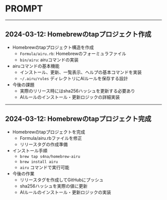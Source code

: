 # PROMPT

---

## 2024-03-12: Homebrewのtapプロジェクト作成

- Homebrewのtapプロジェクト構造を作成
  - `Formula/airu.rb`: Homebrewのフォーミュラファイル
  - `bin/airu`: airuコマンドの実装
- airuコマンドの基本機能
  - インストール、更新、一覧表示、ヘルプの基本コマンドを実装
  - `~/.airu/rules` ディレクトリにAIルールを保存する設計
- 今後の課題
  - 実際のリリース時にはsha256ハッシュを更新する必要あり
  - AIルールのインストール・更新ロジックの詳細実装

---

## 2024-03-12: Homebrewのtapプロジェクト完成

- Homebrewのtapプロジェクトを完成
  - Formula/airu.rbファイルを修正
  - リリースタグの作成準備
- インストール手順
  - `brew tap s4na/homebrew-airu`
  - `brew install airu`
  - `airu` コマンドで実行可能
- 今後の作業
  - リリースタグを作成してGitHubにプッシュ
  - sha256ハッシュを実際の値に更新
  - AIルールのインストール・更新ロジックの実装
